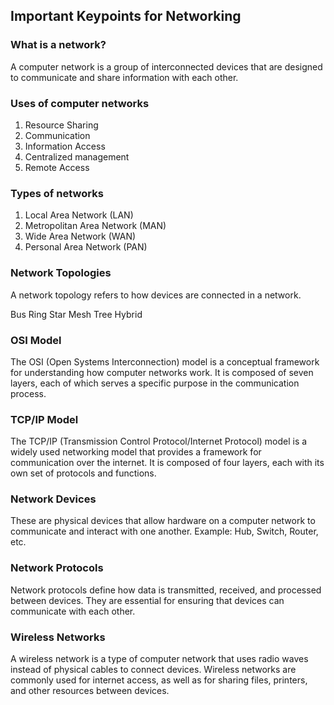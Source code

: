 Important Keypoints for Networking
-----------------------------------

### What is a network?
A computer network is a group of interconnected devices that are designed to communicate and share information with each other.

### Uses of computer networks
1. Resource Sharing
2. Communication
3. Information Access
4. Centralized management
5. Remote Access

### Types of networks
1. Local Area Network (LAN)
2. Metropolitan Area Network (MAN)
3. Wide Area Network (WAN)
4. Personal Area Network (PAN)

### Network Topologies
A network topology refers to how devices are connected in a network.

Bus
Ring
Star
Mesh
Tree
Hybrid

### OSI Model
The OSI (Open Systems Interconnection) model is a conceptual framework for understanding how computer networks work.
It is composed of seven layers, each of which serves a specific purpose in the communication process.

### TCP/IP Model
The TCP/IP (Transmission Control Protocol/Internet Protocol) model is a widely used networking model that provides a framework for communication over the internet.
It is composed of four layers, each with its own set of protocols and functions.

### Network Devices
These are physical devices that allow hardware on a computer network to communicate and interact with one another.
Example: Hub, Switch, Router, etc.

### Network Protocols
Network protocols define how data is transmitted, received, and processed between devices.
They are essential for ensuring that devices can communicate with each other.

### Wireless Networks
A wireless network is a type of computer network that uses radio waves instead of physical cables to connect devices.
Wireless networks are commonly used for internet access, as well as for sharing files, printers, and other resources between devices.


